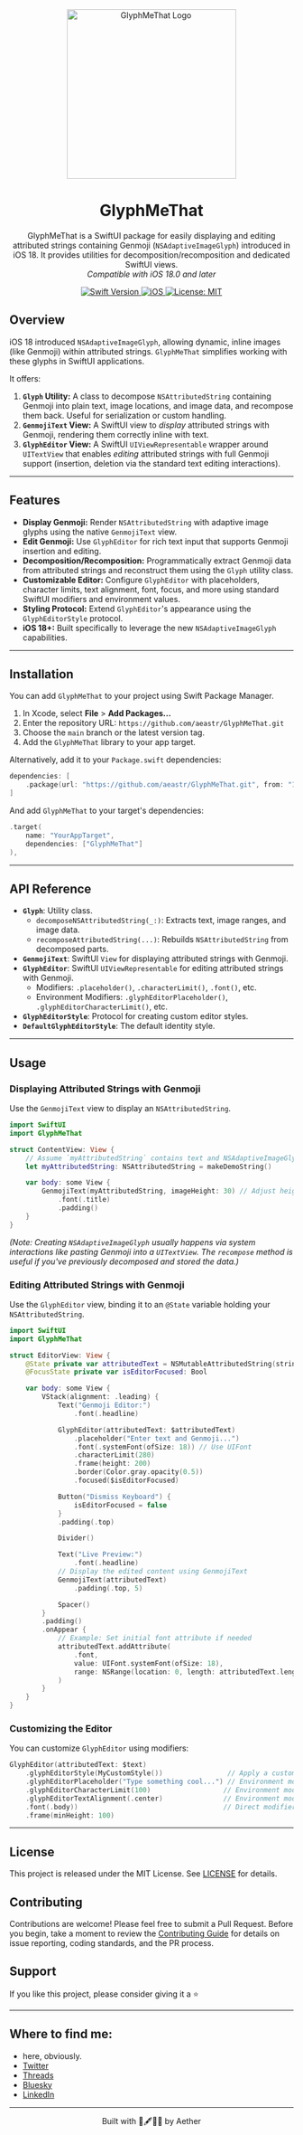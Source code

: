<div align="center">
  <img width="300" height="300" src="/assets/icon.png" alt="GlyphMeThat Logo">
  <h1><b>GlyphMeThat</b></h1>
  <p>
    GlyphMeThat is a SwiftUI package for easily displaying and editing attributed strings containing Genmoji (<code>NSAdaptiveImageGlyph</code>) introduced in iOS 18. It provides utilities for decomposition/recomposition and dedicated SwiftUI views.
    <br>
    <i>Compatible with iOS 18.0 and later</i>
  </p>
</div>

<div align="center">
  <a href="https://swift.org">
    <img src="https://img.shields.io/badge/Swift-6.0-orange.svg" alt="Swift Version">
  </a>
  <a href="https://developer.apple.com/ios/">
    <img src="https://img.shields.io/badge/iOS-18.0%2B-blue.svg" alt="iOS">
  </a>
  <a href="LICENSE">
    <img src="https://img.shields.io/badge/License-MIT-green.svg" alt="License: MIT">
  </a>
</div>

## Overview

iOS 18 introduced `NSAdaptiveImageGlyph`, allowing dynamic, inline images (like Genmoji) within attributed strings. `GlyphMeThat` simplifies working with these glyphs in SwiftUI applications.

It offers:

1.  **`Glyph` Utility:** A class to decompose `NSAttributedString` containing Genmoji into plain text, image locations, and image data, and recompose them back. Useful for serialization or custom handling.
2.  **`GenmojiText` View:** A SwiftUI view to *display* attributed strings with Genmoji, rendering them correctly inline with text.
3.  **`GlyphEditor` View:** A SwiftUI `UIViewRepresentable` wrapper around `UITextView` that enables *editing* attributed strings with full Genmoji support (insertion, deletion via the standard text editing interactions).

---

## Features

*   **Display Genmoji:** Render `NSAttributedString` with adaptive image glyphs using the native `GenmojiText` view.
*   **Edit Genmoji:** Use `GlyphEditor` for rich text input that supports Genmoji insertion and editing.
*   **Decomposition/Recomposition:** Programmatically extract Genmoji data from attributed strings and reconstruct them using the `Glyph` utility class.
*   **Customizable Editor:** Configure `GlyphEditor` with placeholders, character limits, text alignment, font, focus, and more using standard SwiftUI modifiers and environment values.
*   **Styling Protocol:** Extend `GlyphEditor`'s appearance using the `GlyphEditorStyle` protocol.
*   **iOS 18+:** Built specifically to leverage the new `NSAdaptiveImageGlyph` capabilities.

---

## Installation

You can add `GlyphMeThat` to your project using Swift Package Manager.

1.  In Xcode, select **File** > **Add Packages...**
2.  Enter the repository URL: `https://github.com/aeastr/GlyphMeThat.git`
3.  Choose the `main` branch or the latest version tag.
4.  Add the `GlyphMeThat` library to your app target.

Alternatively, add it to your `Package.swift` dependencies:

```swift
dependencies: [
    .package(url: "https://github.com/aeastr/GlyphMeThat.git", from: "1.0.0") 
]
```

And add `GlyphMeThat` to your target's dependencies:

```swift
.target(
    name: "YourAppTarget",
    dependencies: ["GlyphMeThat"]
),
```
---

## API Reference

*   **`Glyph`**: Utility class.
    *   `decomposeNSAttributedString(_:)`: Extracts text, image ranges, and image data.
    *   `recomposeAttributedString(...)`: Rebuilds `NSAttributedString` from decomposed parts.
*   **`GenmojiText`**: SwiftUI `View` for displaying attributed strings with Genmoji.
*   **`GlyphEditor`**: SwiftUI `UIViewRepresentable` for editing attributed strings with Genmoji.
    *   Modifiers: `.placeholder()`, `.characterLimit()`, `.font()`, etc.
    *   Environment Modifiers: `.glyphEditorPlaceholder()`, `.glyphEditorCharacterLimit()`, etc.
*   **`GlyphEditorStyle`**: Protocol for creating custom editor styles.
*   **`DefaultGlyphEditorStyle`**: The default identity style.

---

## Usage

### Displaying Attributed Strings with Genmoji

Use the `GenmojiText` view to display an `NSAttributedString`.

```swift
import SwiftUI
import GlyphMeThat

struct ContentView: View {
    // Assume `myAttributedString` contains text and NSAdaptiveImageGlyph
    let myAttributedString: NSAttributedString = makeDemoString()

    var body: some View {
        GenmojiText(myAttributedString, imageHeight: 30) // Adjust height as needed
            .font(.title)
            .padding()
    }
}
```

*(Note: Creating `NSAdaptiveImageGlyph` usually happens via system interactions like pasting Genmoji into a `UITextView`. The `recompose` method is useful if you've previously decomposed and stored the data.)*

### Editing Attributed Strings with Genmoji

Use the `GlyphEditor` view, binding it to an `@State` variable holding your `NSAttributedString`.

```swift
import SwiftUI
import GlyphMeThat

struct EditorView: View {
    @State private var attributedText = NSMutableAttributedString(string: "Start typing or paste Genmoji here ✨")
    @FocusState private var isEditorFocused: Bool

    var body: some View {
        VStack(alignment: .leading) {
            Text("Genmoji Editor:")
                .font(.headline)

            GlyphEditor(attributedText: $attributedText)
                .placeholder("Enter text and Genmoji...")
                .font(.systemFont(ofSize: 18)) // Use UIFont
                .characterLimit(280)
                .frame(height: 200)
                .border(Color.gray.opacity(0.5))
                .focused($isEditorFocused)

            Button("Dismiss Keyboard") {
                isEditorFocused = false
            }
            .padding(.top)

            Divider()

            Text("Live Preview:")
                .font(.headline)
            // Display the edited content using GenmojiText
            GenmojiText(attributedText)
                .padding(.top, 5)

            Spacer()
        }
        .padding()
        .onAppear {
            // Example: Set initial font attribute if needed
            attributedText.addAttribute(
                .font,
                value: UIFont.systemFont(ofSize: 18),
                range: NSRange(location: 0, length: attributedText.length)
            )
        }
    }
}
```

### Customizing the Editor

You can customize `GlyphEditor` using modifiers:

```swift
GlyphEditor(attributedText: $text)
    .glyphEditorStyle(MyCustomStyle())                // Apply a custom style
    .glyphEditorPlaceholder("Type something cool...") // Environment modifier
    .glyphEditorCharacterLimit(100)                  // Environment modifier
    .glyphEditorTextAlignment(.center)               // Environment modifier
    .font(.body))                                    // Direct modifier (UIFont)
    .frame(minHeight: 100)
```

---

## License

This project is released under the MIT License. See [LICENSE](LICENSE.md) for details.


## Contributing

Contributions are welcome! Please feel free to submit a Pull Request. Before you begin, take a moment to review the [Contributing Guide](CONTRIBUTING.md) for details on issue reporting, coding standards, and the PR process.

## Support

If you like this project, please consider giving it a ⭐️

---

## Where to find me:  
- here, obviously.  
- [Twitter](https://x.com/AetherAurelia)  
- [Threads](https://www.threads.net/@aetheraurelia)  
- [Bluesky](https://bsky.app/profile/aethers.world)  
- [LinkedIn](https://www.linkedin.com/in/willjones24)

---

<p align="center">Built with 🍏🖋️🧑‍🎨 by Aether</p>
